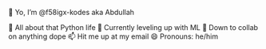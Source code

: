 👋 Yo, I’m @f58igx-kodes aka Abdullah

👀 All about that Python life
🌱 Currently leveling up with ML
💞️ Down to collab on anything dope
📫 Hit me up at my email
😄 Pronouns: he/him



